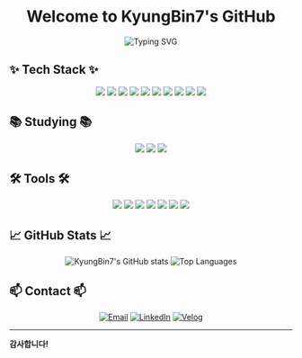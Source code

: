 <h1 align="center">Welcome to KyungBin7's GitHub</h1>

<p align="center">
  <img src="https://readme-typing-svg.demolab.com?font=Fira+Code&pause=1000&color=F7B93D&width=435&lines=Backend+Developer;Blockchain+Enthusiast;AI+Explorer" alt="Typing SVG" />
</p>

## ✨ Tech Stack ✨
<p align="center">
  <img src="https://img.shields.io/badge/Python-3776AB?style=for-the-badge&logo=python&logoColor=white" />
  <img src="https://img.shields.io/badge/JavaScript-F7DF1E?style=for-the-badge&logo=javascript&logoColor=black" />
  <img src="https://img.shields.io/badge/HTML5-E34F26?style=for-the-badge&logo=html5&logoColor=white" />
  <img src="https://img.shields.io/badge/CSS3-1572B6?style=for-the-badge&logo=css3&logoColor=white" />
  <img src="https://img.shields.io/badge/React-61DAFB?style=for-the-badge&logo=react&logoColor=black" />
  <img src="https://img.shields.io/badge/Node.js-339933?style=for-the-badge&logo=nodedotjs&logoColor=white" />
  <img src="https://img.shields.io/badge/Docker-2496ED?style=for-the-badge&logo=docker&logoColor=white" />
  <img src="https://img.shields.io/badge/Kubernetes-326CE5?style=for-the-badge&logo=kubernetes&logoColor=white" />
  <img src="https://img.shields.io/badge/MySQL-4479A1?style=for-the-badge&logo=mysql&logoColor=white" />
  <img src="https://img.shields.io/badge/MongoDB-47A248?style=for-the-badge&logo=mongodb&logoColor=white" />
</p>

## 📚 Studying 📚
<p align="center">
  <img src="https://img.shields.io/badge/TypeScript-3178C6?style=for-the-badge&logo=typescript&logoColor=white" />
  <img src="https://img.shields.io/badge/Blockchain-121D33?style=for-the-badge&logo=blockchain&logoColor=white" />
  <img src="https://img.shields.io/badge/AI-FF6F00?style=for-the-badge&logo=ai&logoColor=white" />
</p>

## 🛠️ Tools 🛠️
<p align="center">
  <img src="https://img.shields.io/badge/Git-F05032?style=for-the-badge&logo=git&logoColor=white" />
  <img src="https://img.shields.io/badge/GitHub-181717?style=for-the-badge&logo=github&logoColor=white" />
  <img src="https://img.shields.io/badge/Visual_Studio_Code-007ACC?style=for-the-badge&logo=visual%20studio%20code&logoColor=white" />
  <img src="https://img.shields.io/badge/Jupyter-F37626?style=for-the-badge&logo=jupyter&logoColor=white" />
  <img src="https://img.shields.io/badge/Notion-000000?style=for-the-badge&logo=notion&logoColor=white" />
  <img src="https://img.shields.io/badge/Figma-F24E1E?style=for-the-badge&logo=figma&logoColor=white" />
  <img src="https://img.shields.io/badge/Photoshop-31A8FF?style=for-the-badge&logo=adobe%20photoshop&logoColor=white" />
</p>

## 📈 GitHub Stats 📈
<p align="center">
  <img src="https://github-readme-stats.vercel.app/api?username=KyungBin7&show_icons=true&theme=radical" alt="KyungBin7's GitHub stats" />
  <img src="https://github-readme-stats.vercel.app/api/top-langs/?username=KyungBin7&layout=compact&theme=radical" alt="Top Languages" />
</p>

## 📫 Contact 📫
<p align="center">
  <a href="mailto:your-email@example.com"><img src="https://img.shields.io/badge/Email-D14836?style=for-the-badge&logo=gmail&logoColor=white" alt="Email"></a>
  <a href="https://www.linkedin.com/in/KyungBin7"><img src="https://img.shields.io/badge/LinkedIn-0077B5?style=for-the-badge&logo=linkedin&logoColor=white" alt="LinkedIn"></a>
  <a href="https://velog.io/@KyungBin7"><img src="https://img.shields.io/badge/Velog-20C997?style=for-the-badge&logo=velog&logoColor=white" alt="Velog"></a>
</p>

---

**감사합니다!**
